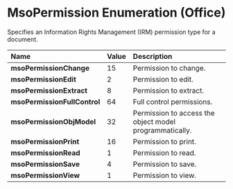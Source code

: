 
# MsoPermission Enumeration (Office)

Specifies an Information Rights Management (IRM) permission type for a document.



|**Name**|**Value**|**Description**|
|:-----|:-----|:-----|
|**msoPermissionChange**|15|Permission to change.|
|**msoPermissionEdit**|2|Permission to edit.|
|**msoPermissionExtract**|8|Permission to extract.|
|**msoPermissionFullControl**|64|Full control permissions.|
|**msoPermissionObjModel**|32|Permission to access the object model programmatically.|
|**msoPermissionPrint**|16|Permission to print.|
|**msoPermissionRead**|1|Permission to read.|
|**msoPermissionSave**|4|Permission to save.|
|**msoPermissionView**|1|Permission to view.|
